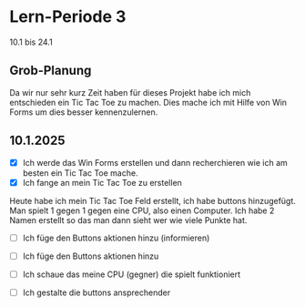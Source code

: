 # Lern-Periode 3

10.1 bis 24.1

## Grob-Planung

Da wir nur sehr kurz Zeit haben für dieses Projekt habe ich mich entschieden ein Tic Tac Toe zu machen. Dies mache ich mit Hilfe von Win Forms um dies besser kennenzulernen.

## 10.1.2025

- [x] Ich werde das Win Forms erstellen und dann recherchieren wie ich am besten ein Tic Tac Toe mache.
- [x] Ich fange an mein Tic Tac Toe zu erstellen

Heute habe ich mein Tic Tac Toe Feld erstellt, ich habe buttons hinzugefügt. Man spielt 1 gegen 1 gegen eine CPU, also einen Computer. Ich habe 2 Namen erstellt so das man dann sieht wer wie viele Punkte hat. 

 
- [ ] Ich füge den Buttons aktionen hinzu (informieren)
- [ ] Ich füge den Buttons aktionen hinzu
- [ ] Ich schaue das meine CPU (gegner) die spielt funktioniert
- [ ] Ich gestalte die buttons ansprechender

